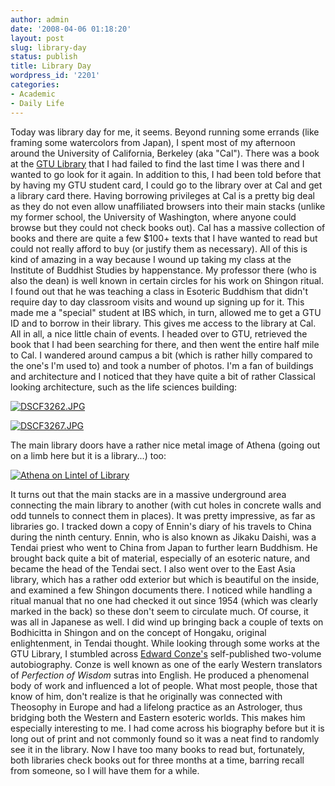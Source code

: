 ```yaml
---
author: admin
date: '2008-04-06 01:18:20'
layout: post
slug: library-day
status: publish
title: Library Day
wordpress_id: '2201'
categories:
- Academic
- Daily Life
---
```


Today was library day for me, it seems. Beyond running some errands
(like framing some watercolors from Japan), I spent most of my afternoon
around the University of California, Berkeley (aka "Cal"). There was a
book at the [GTU Library](http://library.gtu.edu) that I had failed to
find the last time I was there and I wanted to go look for it again. In
addition to this, I had been told before that by having my GTU student
card, I could go to the library over at Cal and get a library card
there. Having borrowing privileges at Cal is a pretty big deal as they
do not even allow unaffiliated browsers into their main stacks (unlike
my former school, the University of Washington, where anyone could
browse but they could not check books out). Cal has a massive collection
of books and there are quite a few $100+ texts that I have wanted to
read but could not really afford to buy (or justify them as necessary).
All of this is kind of amazing in a way because I wound up taking my
class at the Institute of Buddhist Studies by happenstance. My professor
there (who is also the dean) is well known in certain circles for his
work on Shingon ritual. I found out that he was teaching a class in
Esoteric Buddhism that didn't require day to day classroom visits and
wound up signing up for it. This made me a "special" student at IBS
which, in turn, allowed me to get a GTU ID and to borrow in their
library. This gives me access to the library at Cal. All in all, a nice
little chain of events. I headed over to GTU, retrieved the book that I
had been searching for there, and then went the entire half mile to Cal.
I wandered around campus a bit (which is rather hilly compared to the
one's I'm used to) and took a number of photos. I'm a fan of buildings
and architecture and I noticed that they have quite a bit of rather
Classical looking architecture, such as the life sciences building:

[![DSCF3262.JPG](http://farm4.static.flickr.com/3152/2390956387_5a6374518d.jpg)](http://www.flickr.com/photos/albill/2390956387/ "DSCF3262.JPG by albill, on Flickr")

[![DSCF3267.JPG](http://farm3.static.flickr.com/2003/2391793448_92c8877713.jpg)](http://www.flickr.com/photos/albill/2391793448/ "DSCF3267.JPG by albill, on Flickr")

The main library doors have a rather nice metal image of Athena (going
out on a limb here but it is a library...) too:

[![Athena on Lintel of
Library](http://farm3.static.flickr.com/2040/2390968745_f5f4489a1d.jpg)](http://www.flickr.com/photos/albill/2390968745/ "Athena on Lintel of Library by albill, on Flickr")

It turns out that the main stacks are in a massive underground area
connecting the main library to another (with cut holes in concrete walls
and odd tunnels to connect them in places). It was pretty impressive, as
far as libraries go. I tracked down a copy of Ennin's diary of his
travels to China during the ninth century. Ennin, who is also known as
Jikaku Daishi, was a Tendai priest who went to China from Japan to
further learn Buddhism. He brought back quite a bit of material,
especially of an esoteric nature, and became the head of the Tendai
sect. I also went over to the East Asia library, which has a rather odd
exterior but which is beautiful on the inside, and examined a few
Shingon documents there. I noticed while handling a ritual manual that
no one had checked it out since 1954 (which was clearly marked in the
back) so these don't seem to circulate much. Of course, it was all in
Japanese as well. I did wind up bringing back a couple of texts on
Bodhicitta in Shingon and on the concept of Hongaku, original
enlightenment, in Tendai thought. While looking through some works at
the GTU Library, I stumbled across [Edward
Conze's](http://en.wikipedia.org/wiki/Conze) self-published two-volume
autobiography. Conze is well known as one of the early Western
translators of *Perfection of Wisdom* sutras into English. He produced a
phenomenal body of work and influenced a lot of people. What most
people, those that know of him, don't realize is that he originally was
connected with Theosophy in Europe and had a lifelong practice as an
Astrologer, thus bridging both the Western and Eastern esoteric worlds.
This makes him especially interesting to me. I had come across his
biography before but it is long out of print and not commonly found so
it was a neat find to randomly see it in the library. Now I have too
many books to read but, fortunately, both libraries check books out for
three months at a time, barring recall from someone, so I will have them
for a while.
